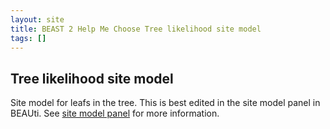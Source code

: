 ```yaml
---
layout: site
title: BEAST 2 Help Me Choose Tree likelihood site model
tags: []
---
```


## Tree likelihood site model

Site model for leafs in the tree.
This is best edited in the site model panel in BEAUti.
See [site model panel](../../Standard/Site_Model/) for more information.

